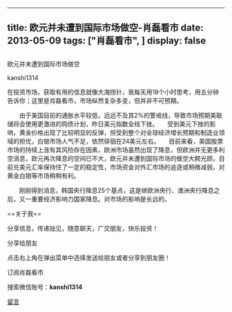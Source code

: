 
---
title:  欧元并未遭到国际市场做空-肖磊看市
date: 2013-05-09
tags: ["肖磊看市", ]
display: false
---


## 



欧元并未遭到国际市场做空




kanshi1314




在投资市场，获取有用的信息就像大海捞针，我每天用18个小时思考，用五分钟告诉你；这里是肖磊看市，市场纵然复杂多变，但并非不可预期。


 　　由于美国目前的通胀水平较低，远远不及其2%的警戒线，导致市场预期美联储将会使用更激进的购债计划，昨日美元指数全线下挫。　　受到美元下挫的影响，黄金价格出现了比较明显的反弹，但受到整个对全球经济增长预期和制造业领域的担忧，白银市场人气不足，依然徘徊在24美元左右。　　目前来看，美国股票市场的持续上涨有其风险存在因素，欧洲市场虽然出现了降息，但欧洲并无更多利空消息，欧元再次降息的空间已不大，欧元并未遭到国际市场的做空大鳄光顾，目前兑美元汇率保持住了一定的稳定性，市场资金对外汇市场的追逐或稍微减弱，对黄金白银等市场稍稍有利。

 &nbsp; &nbsp; &nbsp; &nbsp;刚刚得到消息，韩国央行降息25个基点，这是继欧洲央行、澳洲央行降息之后，又一重要经济影响力国家降息。对市场的影响是长远的。

 

 

 

==关于我== 

分享信息，传递拙见，随意聊天，广交朋友，快乐投资！

 

分享给朋友

点击右上角在弹出菜单中选择发送给朋友或者分享到朋友圈！　

 

订阅肖磊看市

搜索微信账号：**kanshi1314**

 









[留言](javascript:;)


